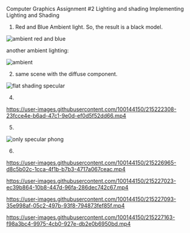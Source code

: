 Computer Graphics Assignment #2
Lighting and shading
Implementing Lighting and Shading



1. Red and Blue Ambient light. So, the result is a black model.

![ambient red and blue](https://user-images.githubusercontent.com/100144150/215221493-05781c12-1cda-4135-98ec-93886d893705.JPG)

another ambient lighting:

![ambient](https://user-images.githubusercontent.com/100144150/215221818-43a592dd-1224-46c9-a413-4014920204f2.JPG)


2. same scene with the diffuse component.

![flat shading specular](https://user-images.githubusercontent.com/100144150/215222002-450bb238-59db-4c52-bb77-2a6af75b70f5.JPG)

4.

https://user-images.githubusercontent.com/100144150/215222308-23fcce4e-b6ad-47c1-9e0d-ef0d5f52dd66.mp4


5.
![only specular phong](https://user-images.githubusercontent.com/100144150/215222381-883f88f6-a94d-43d0-83c0-b94610c5e22a.JPG)

6.

https://user-images.githubusercontent.com/100144150/215226965-d8c5b02c-1cca-4f1b-b7b3-4717a067ceac.mp4



https://user-images.githubusercontent.com/100144150/215227023-ec39b864-10b8-447d-96fa-286dec742c67.mp4



https://user-images.githubusercontent.com/100144150/215227093-35e998af-05c2-497b-93f8-794873fef85f.mp4



https://user-images.githubusercontent.com/100144150/215227163-f98a3bc4-9975-4cb0-927e-db2e0b6950bd.mp4

